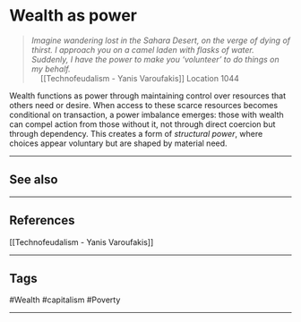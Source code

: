 # Wealth as power

>*Imagine wandering lost in the Sahara Desert, on the verge of dying of thirst. I approach you on a camel laden with flasks of water. Suddenly, I have the power to make you ‘volunteer’ to do things on my behalf.*  
>     [[Technofeudalism - Yanis Varoufakis]] Location 1044

Wealth functions as power through maintaining control over resources that others need or desire. When access to these scarce resources becomes conditional on transaction, a power imbalance emerges: those with wealth can compel action from those without it, not through direct coercion but through dependency. This creates a form of _structural power_, where choices appear voluntary but are shaped by material need.

---
## See also


---
## References

[[Technofeudalism - Yanis Varoufakis]]

---
## Tags

#Wealth #capitalism #Poverty 

---

